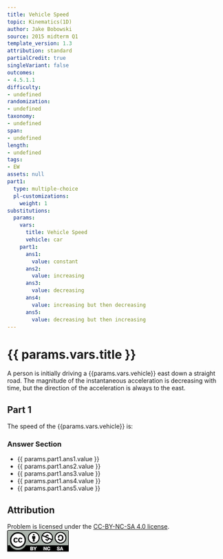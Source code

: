```yaml
---
title: Vehicle Speed
topic: Kinematics(1D)
author: Jake Bobowski
source: 2015 midterm Q1
template_version: 1.3
attribution: standard
partialCredit: true
singleVariant: false
outcomes:
- 4.5.1.1
difficulty:
- undefined
randomization:
- undefined
taxonomy:
- undefined
span:
- undefined
length:
- undefined
tags:
- EW
assets: null
part1:
  type: multiple-choice
  pl-customizations:
    weight: 1
substitutions:
  params:
    vars:
      title: Vehicle Speed
      vehicle: car
    part1:
      ans1:
        value: constant
      ans2:
        value: increasing
      ans3:
        value: decreasing
      ans4:
        value: increasing but then decreasing
      ans5:
        value: decreasing but then increasing
---
```

# {{ params.vars.title }}
A person is initially driving a {{params.vars.vehicle}} east down a straight road.
The magnitude of the instantaneous acceleration is decreasing with time, but the direction of the acceleration is always to the east.

## Part 1

The speed of the {{params.vars.vehicle}} is:

### Answer Section

- {{ params.part1.ans1.value }}
- {{ params.part1.ans2.value }}
- {{ params.part1.ans3.value }}
- {{ params.part1.ans4.value }}
- {{ params.part1.ans5.value }}

## Attribution

Problem is licensed under the [CC-BY-NC-SA 4.0 license](https://creativecommons.org/licenses/by-nc-sa/4.0/).<br> ![The Creative Commons 4.0 license requiring attribution-BY, non-commercial-NC, and share-alike-SA license.](https://raw.githubusercontent.com/firasm/bits/master/by-nc-sa.png)